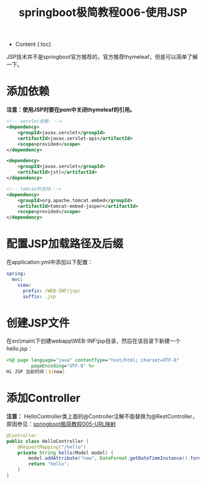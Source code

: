 ﻿---
layout:		post
category:	"springboot"
title:		"springboot极简教程006-使用JSP"
tags:		[]
---
- Content
{:toc}

JSP技术并不是springboot官方推荐的，官方推荐thymeleaf，但是可以简单了解一下。

# 添加依赖
**注意：使用JSP时要在pom中关闭thymeleaf的引用。**
```xml
<!-- servlet依赖. -->
<dependency>
    <groupId>javax.servlet</groupId>
    <artifactId>javax.servlet-api</artifactId>
    <scope>provided</scope>
</dependency>

<dependency>
    <groupId>javax.servlet</groupId>
    <artifactId>jstl</artifactId>
</dependency>

<!-- tomcat的支持.-->
<dependency>
    <groupId>org.apache.tomcat.embed</groupId>
    <artifactId>tomcat-embed-jasper</artifactId>
    <scope>provided</scope>
</dependency>
```
# 配置JSP加载路径及后缀
在application.yml中添加以下配置：
```yml
spring:
  mvc:
    view:
      prefix: /WEB-INF/jsp/
      suffix: .jsp
```

# 创建JSP文件

在src\main\下创建webapp\WEB-INF\jsp目录，然后在该目录下新建一个hello.jsp：
```jsp
<%@ page language="java" contentType="text/html; charset=UTF-8"
         pageEncoding="UTF-8" %>
Hi JSP 当前时间：${now}
```
# 添加Controller
**注意：** HelloController类上面的@Controller注解不能替换为@RestController，原因参见：[springboot极简教程005\-URL映射](https://www.zhupite.com/springboot/springboot%E6%9E%81%E7%AE%80%E6%95%99%E7%A8%8B005-URL%E6%98%A0%E5%B0%84.html#controller%E5%92%8Crestcontroller%E7%9A%84%E5%8C%BA%E5%88%AB)
```java
@Controller
public class HelloController {
    @RequestMapping("/hello")
    private String hello(Model model) {
        model.addAttribute("now", DateFormat.getDateTimeInstance().format(new Date()));
        return "hello";
    }
}
```
